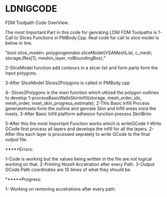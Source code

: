 # LDNIGCODE
FDM Toolpath Code OverView:

The most Important Part in this code for genrating LDNI FDM Toolpaths is
1-Call to Slices Functions  in PMBody.Cpp. Real code for call to slice model is below in line.

"bool slice_model= polygongenrator.sliceModel(VSAMeshList, c_mesh, storage,iRes[1], meshin_layer, rotBoundingBox);"

2-SliceModel function add contours in a slicer list and form parts form the input polygons.

3-After SliceModel Slices2Polygons is called in PMBody.cpp

4- Slices2Polygons is the main function which utlized the polygon outlines to develop
     1-processBasicWallsSkinInfill(storage, mesh_order_idx, mesh_order, inset_skin_progress_estimate);
     2-This Basic Infill Process generateInsets form the outline and genrate Skin and Infill areas insid the insets.
     3-After Basic Infill platform adhesion function process SkirtBrim

5-After this the most Important Function works which is writeGCode
      1-Write GCode first process all layers and develops the infill for all the layers.
      2-After this each layer is processed seprately to write GCode to the final output file.
     

*****Errors:

1-Code is working but the values being written in the file are not logical working on that.
2-Printing Nozell Accelration after every Path.
3-Output GCode Path coordinates are 10 times of what they should be.

******Progress:

1- Working on removing accelrations after every path.

      
      
     

